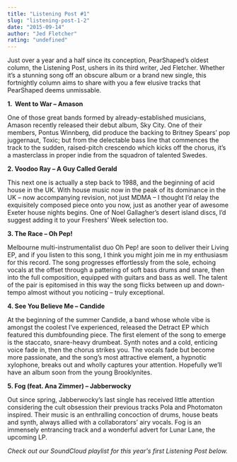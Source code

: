 ```yaml
---
title: "Listening Post #1"
slug: "listening-post-1-2"
date: "2015-09-14"
author: "Jed Fletcher"
rating: "undefined"
---
```


Just over a year and a half since its conception, PearShaped’s oldest column, the Listening Post, ushers in its third writer, Jed Fletcher. Whether it’s a stunning song off an obscure album or a brand new single, this fortnightly column aims to share with you a few elusive tracks that PearShaped deems unmissable.

**1\.  Went to War – Amason**

One of those great bands formed by already-established musicians, Amason recently released their debut album, Sky City. One of their members, Pontus Winnberg, did produce the backing to Britney Spears’ pop juggernaut, Toxic; but from the delectable bass line that commences the track to the sudden, raised-pitch crescendo which kicks off the chorus, it’s a masterclass in proper indie from the squadron of talented Swedes.

**2\. Voodoo Ray – A Guy Called Gerald**

This next one is actually a step back to 1988, and the beginning of acid house in the UK. With house music now in the peak of its dominance in the UK – now accompanying revision, not just MDMA – I thought I’d relay the exquisitely composed piece onto you now, just as another year of awesome Exeter house nights begins. One of Noel Gallagher’s desert island discs, I’d suggest adding it to your Freshers’ Week selection too.

**3\. The Race – Oh Pep!**

Melbourne multi-instrumentalist duo Oh Pep! are soon to deliver their Living EP, and if you listen to this song, I think you might join me in my enthusiasm for this record. The song progresses effortlessly from the sole, echoing vocals at the offset through a pattering of soft bass drums and snare, then into the full composition, equipped with guitars and bass as well. The talent of the pair is epitomised in this way the song flicks between up and down-tempo almost without you noticing – truly exceptional.

**4\. See You Believe Me – Candide**

At the beginning of the summer Candide, a band whose whole vibe is amongst the coolest I’ve experienced, released the Detract EP which featured this dumbfounding piece. The first element of the song to emerge is the staccato, snare-heavy drumbeat. Synth notes and a cold, enticing voice fade in, then the chorus strikes you. The vocals fade but become more passionate, and the song’s most attractive element, a hypnotic xylophone, breaks out and wholly captures your attention. Hopefully we’ll have an album soon from the young Brooklynites.

**5\. Fog (feat. Ana Zimmer) – Jabberwocky**

Out since spring, Jabberwocky’s last single has received little attention considering the cult obsession their previous tracks Pola and Photomaton inspired. Their music is an enthralling concoction of drums, house beats and synth, always allied with a collaborators’ airy vocals. Fog is an immensely entrancing track and a wonderful advert for Lunar Lane, the upcoming LP.

_Check out our SoundCloud playlist for this year's first Listening Post below._

